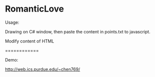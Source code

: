 RomanticLove
============

Usage:

Drawing on C# window, then paste the content in points.txt to javascript.

Modify content of HTML

============

Demo:

http://web.ics.purdue.edu/~chen769/
